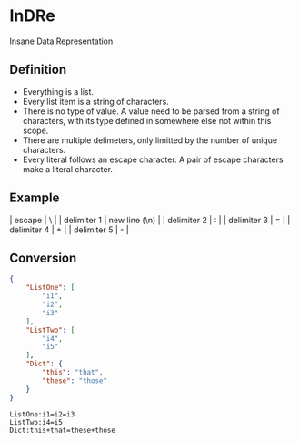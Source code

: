 # InDRe
Insane Data Representation

## Definition
* Everything is a list.
* Every list item is a string of characters.
* There is no type of value. A value need to be parsed from a string of characters, with its type defined in somewhere else not within this scope.
* There are multiple delimeters, only limitted by the number of unique characters.
* Every literal follows an escape character. A pair of escape characters make a literal character.

## Example
| escape | \ |
| delimiter 1 | new line (\n) |
| delimiter 2 | : |
| delimiter 3 | = |
| delimiter 4 | + |
| delimiter 5 | - |

## Conversion

```json
{
	"ListOne": [
		"i1",
		"i2",
		"i3"
	],
	"ListTwo": [
		"i4",
		"i5"
	],
	"Dict": {
		"this": "that",
		"these": "those"
	}
}
```

```indre
ListOne:i1=i2=i3
ListTwo:i4=i5
Dict:this+that=these+those
```

